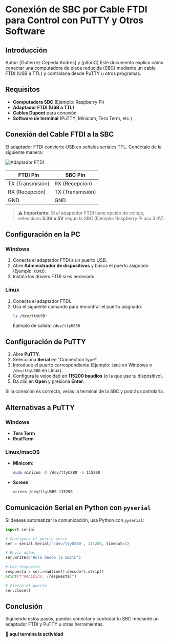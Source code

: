 # Conexión de SBC por Cable FTDI para Control con PuTTY y Otros Software

## Introducción
Autor: [Gutierrez Cepeda Andres] y [pitonC]
Este documento explica cómo conectar una computadora de placa reducida (SBC) mediante un cable FTDI (USB a TTL) y controlarla desde PuTTY u otros programas.

## Requisitos
- **Computadora SBC** (Ejemplo: Raspberry Pi)
- **Adaptador FTDI (USB a TTL)**
- **Cables Dupont** para conexión
- **Software de terminal** (PuTTY, Minicom, Tera Term, etc.)

## Conexión del Cable FTDI a la SBC
El adaptador FTDI convierte USB en señales seriales TTL. Conéctalo de la siguiente manera:

![Adaptador FTDI](https://m.media-amazon.com/images/I/61Jh6BaSKvL.jpg)

| FTDI Pin | SBC Pin |
|----------|---------|
| TX (Transmisión) | RX (Recepción) |
| RX (Recepción) | TX (Transmisión) |
| GND | GND |

> ⚠ **Importante:** Si el adaptador FTDI tiene opción de voltaje, selecciona **3.3V o 5V** según la SBC (Ejemplo: Raspberry Pi usa 3.3V).

## Configuración en la PC
### **Windows**
1. Conecta el adaptador FTDI a un puerto USB.
2. Abre **Administrador de dispositivos** y busca el puerto asignado (Ejemplo: `COM3`).
3. Instala los drivers FTDI si es necesario.

### **Linux**
1. Conecta el adaptador FTDI.
2. Usa el siguiente comando para encontrar el puerto asignado:
   ```sh
   ls /dev/ttyUSB*
   ```
   Ejemplo de salida: `/dev/ttyUSB0`

## Configuración de PuTTY
1. Abre **PuTTY**.
2. Selecciona **Serial** en "Connection type".
3. Introduce el puerto correspondiente (Ejemplo: `COM3` en Windows o `/dev/ttyUSB0` en Linux).
4. Configura la velocidad en **115200 baudios** (o la que use tu dispositivo).
5. Da clic en **Open** y presiona **Enter**.

Si la conexión es correcta, verás la terminal de la SBC y podrás controlarla.

## Alternativas a PuTTY
### **Windows**
- **Tera Term**
- **RealTerm**

### **Linux/macOS**
- **Minicom**:  
  ```sh
  sudo minicom -D /dev/ttyUSB0 -b 115200
  ```
- **Screen**:  
  ```sh
  screen /dev/ttyUSB0 115200
  ```

## Comunicación Serial en Python con `pyserial`
Si deseas automatizar la comunicación, usa Python con `pyserial`:

```python
import serial

# Configura el puerto serie
ser = serial.Serial('/dev/ttyUSB0', 115200, timeout=1)

# Envía datos
ser.write(b'Hola desde la SBC\n')

# Lee respuesta
respuesta = ser.readline().decode().strip()
print(f"Recibido: {respuesta}")

# Cierra el puerto
ser.close()
```

## Conclusión
Siguiendo estos pasos, puedes conectar y controlar tu SBC mediante un adaptador FTDI y PuTTY u otras herramientas. 

🚀 **aqui termina la actividad**

